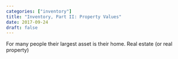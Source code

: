 ```yaml
---
categories: ["inventory"]
title: "Inventory, Part II: Property Values"
date: 2017-09-24
draft: false
---
```


For many people their largest asset is their home. Real estate (or real property) 
